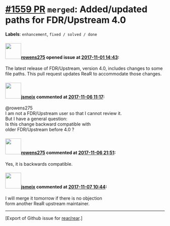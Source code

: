 [\#1559 PR](https://github.com/rear/rear/pull/1559) `merged`: Added/updated paths for FDR/Upstream 4.0
======================================================================================================

**Labels**: `enhancement`, `fixed / solved / done`

#### <img src="https://avatars.githubusercontent.com/u/14808030?v=4" width="50">[rowens275](https://github.com/rowens275) opened issue at [2017-11-01 14:43](https://github.com/rear/rear/pull/1559):

The latest release of FDR/Upstream, version 4.0, includes changes to
some file paths. This pull request updates ReaR to accommodate those
changes.

#### <img src="https://avatars.githubusercontent.com/u/1788608?u=925fc54e2ce01551392622446ece427f51e2f0ce&v=4" width="50">[jsmeix](https://github.com/jsmeix) commented at [2017-11-06 11:17](https://github.com/rear/rear/pull/1559#issuecomment-342119410):

@rowens275  
I am not a FDR/Upstream user so that I cannot review it.  
But I have a general question:  
Is this change backward compatible with  
older FDR/Upstream before 4.0 ?

#### <img src="https://avatars.githubusercontent.com/u/14808030?v=4" width="50">[rowens275](https://github.com/rowens275) commented at [2017-11-06 21:51](https://github.com/rear/rear/pull/1559#issuecomment-342299510):

Yes, it is backwards compatible.

#### <img src="https://avatars.githubusercontent.com/u/1788608?u=925fc54e2ce01551392622446ece427f51e2f0ce&v=4" width="50">[jsmeix](https://github.com/jsmeix) commented at [2017-11-07 10:44](https://github.com/rear/rear/pull/1559#issuecomment-342444119):

I will merge it tomorrow if there is no objection  
form another ReaR upstream maintainer.

------------------------------------------------------------------------

\[Export of Github issue for
[rear/rear](https://github.com/rear/rear).\]
